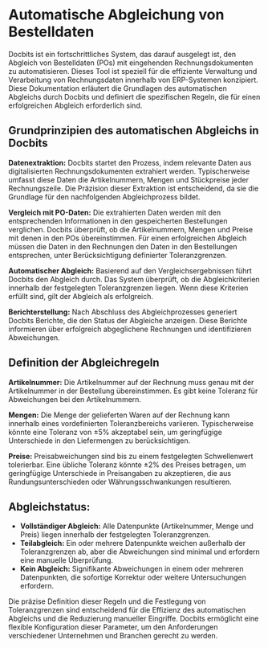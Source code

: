 # Automatische Abgleichung von Bestelldaten

Docbits ist ein fortschrittliches System, das darauf ausgelegt ist, den Abgleich von Bestelldaten (POs) mit eingehenden Rechnungsdokumenten zu automatisieren. Dieses Tool ist speziell für die effiziente Verwaltung und Verarbeitung von Rechnungsdaten innerhalb von ERP-Systemen konzipiert. Diese Dokumentation erläutert die Grundlagen des automatischen Abgleichs durch Docbits und definiert die spezifischen Regeln, die für einen erfolgreichen Abgleich erforderlich sind.

## **Grundprinzipien des automatischen Abgleichs in Docbits**

**Datenextraktion:** Docbits startet den Prozess, indem relevante Daten aus digitalisierten Rechnungsdokumenten extrahiert werden. Typischerweise umfasst diese Daten die Artikelnummern, Mengen und Stückpreise jeder Rechnungszeile. Die Präzision dieser Extraktion ist entscheidend, da sie die Grundlage für den nachfolgenden Abgleichprozess bildet.

**Vergleich mit PO-Daten:** Die extrahierten Daten werden mit den entsprechenden Informationen in den gespeicherten Bestellungen verglichen. Docbits überprüft, ob die Artikelnummern, Mengen und Preise mit denen in den POs übereinstimmen. Für einen erfolgreichen Abgleich müssen die Daten in den Rechnungen den Daten in den Bestellungen entsprechen, unter Berücksichtigung definierter Toleranzgrenzen.

**Automatischer Abgleich:** Basierend auf den Vergleichsergebnissen führt Docbits den Abgleich durch. Das System überprüft, ob die Abgleichkriterien innerhalb der festgelegten Toleranzgrenzen liegen. Wenn diese Kriterien erfüllt sind, gilt der Abgleich als erfolgreich.

**Berichterstellung:** Nach Abschluss des Abgleichprozesses generiert Docbits Berichte, die den Status der Abgleiche anzeigen. Diese Berichte informieren über erfolgreich abgeglichene Rechnungen und identifizieren Abweichungen.

## **Definition der Abgleichregeln**

**Artikelnummer:** Die Artikelnummer auf der Rechnung muss genau mit der Artikelnummer in der Bestellung übereinstimmen. Es gibt keine Toleranz für Abweichungen bei den Artikelnummern.

**Mengen:** Die Menge der gelieferten Waren auf der Rechnung kann innerhalb eines vordefinierten Toleranzbereichs variieren. Typischerweise könnte eine Toleranz von ±5% akzeptabel sein, um geringfügige Unterschiede in den Liefermengen zu berücksichtigen.

**Preise:** Preisabweichungen sind bis zu einem festgelegten Schwellenwert tolerierbar. Eine übliche Toleranz könnte ±2% des Preises betragen, um geringfügige Unterschiede in Preisangaben zu akzeptieren, die aus Rundungsunterschieden oder Währungsschwankungen resultieren.

## **Abgleichstatus:**

* **Vollständiger Abgleich:** Alle Datenpunkte (Artikelnummer, Menge und Preis) liegen innerhalb der festgelegten Toleranzgrenzen.
* **Teilabgleich:** Ein oder mehrere Datenpunkte weichen außerhalb der Toleranzgrenzen ab, aber die Abweichungen sind minimal und erfordern eine manuelle Überprüfung.
* **Kein Abgleich:** Signifikante Abweichungen in einem oder mehreren Datenpunkten, die sofortige Korrektur oder weitere Untersuchungen erfordern.

Die präzise Definition dieser Regeln und die Festlegung von Toleranzgrenzen sind entscheidend für die Effizienz des automatischen Abgleichs und die Reduzierung manueller Eingriffe. Docbits ermöglicht eine flexible Konfiguration dieser Parameter, um den Anforderungen verschiedener Unternehmen und Branchen gerecht zu werden.
